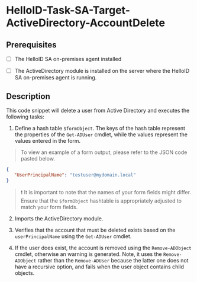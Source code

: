 
# HelloID-Task-SA-Target-ActiveDirectory-AccountDelete


## Prerequisites

- [ ] The HelloID SA on-premises agent installed

- [ ] The ActiveDirectory module is installed on the server where the HelloID SA on-premises agent is running.

## Description

This code snippet will delete a user from Active Directory and executes the following tasks:

1. Define a hash table `$formObject`. The keys of the hash table represent the properties of the `Get-ADUser` cmdlet, while the values represent the values entered in the form.

> To view an example of a form output, please refer to the JSON code pasted below.

```json
{
   "UserPrincipalName": "testuser@mydomain.local"
}

```

> :exclamation: It is important to note that the names of your form fields might differ. Ensure that the `$formObject` hashtable is appropriately adjusted to match your form fields.

2. Imports the ActiveDirectory module.

3. Verifies that the account that must be deleted exists based on the `userPrincipalName` using the `Get-ADUser` cmdlet.

4. If the user does exist, the account is removed using the `Remove-ADObject` cmdlet, otherwise an warning is generated.
Note, it uses the `Remove-ADObject` rather than the `Remove-ADUser` because the latter one does not have a recursive option, and fails when the user object contains child objects.
